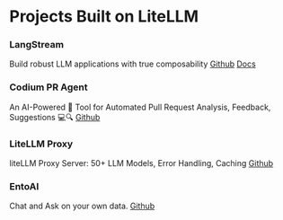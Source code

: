 # Projects Built on LiteLLM

### LangStream
Build robust LLM applications with true composability
[Github](https://github.com/rogeriochaves/langstream)
[Docs](https://rogeriochaves.github.io/langstream/)

### Codium PR Agent
An AI-Powered 🤖 Tool for Automated Pull Request Analysis, 
Feedback, Suggestions 💻🔍
[Github](https://github.com/Codium-ai/pr-agent)

### LiteLLM Proxy
liteLLM Proxy Server: 50+ LLM Models, Error Handling, Caching
[Github](https://github.com/BerriAI/litellm/tree/main/proxy-server)

### EntoAI
Chat and Ask on your own data.
[Github](https://github.com/akshata29/entaoai)

### 



